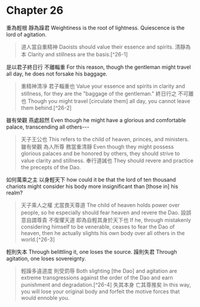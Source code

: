 # Chapter 26

重為輕根
靜為躁君
Weightiness is the root of lightness.
Quiescence is the lord of agitation.

> 道人當自重精神
Daoists should value their essence and spirits.
清靜為本
Clarity and stillness are the basis.[^26-1]

是以君子終日行
不離輜重
For this reason, though the gentleman might travel all day,
he does not forsake his baggage.

> 重精神清凈
君子輜重也
Value your essence and spirits in clarity and stillness,
for they are the "baggage of the gentleman."
終日行之
不可離也
Though you might travel [circulate them] all day,
you cannot leave them behind.[^26-2]

雖有榮觀
燕處超然
Even though he might have a glorious and comfortable palace,
transcending all others---

> 天子王公也
This refers to the child of heaven, princes, and ministers.
雖有榮觀
為人所尊
務當重清靜
Even though they might possess glorious palaces
and be honored by others,
they should strive to value clarity and stillness.
奉行道誡也
They should revere and practice the precepts of the Dao.

如何萬乘之主
以身輕天下
how could it be that the lord of ten thousand chariots
might consider his body more insignificant than [those in] his realm?

> 天子乘人之權
尤當畏天尊道
The child of heaven holds power over people,
so he especially should fear heaven and revere the Dao.
設誤意自謂尊貴
不復懼天道
即為自輕其身於天下也
If he, through mistakenly considering himself to be venerable, ceases to fear the Dao of heaven,
then he actually slights his own body over all others in the world.[^26-3]

輕則失本
Through belittling it, one loses the source.
躁則失君
Through agitation, one loses sovereignty.

> 輕躁多違道度
則受罰辱
Both slighting [the Dao] and agitation are extreme transgressions against the order of the Dao
and earn punishment and degradation.[^26-4]
失其本身
亡其尊推矣
In this way, you will lose your original body
and forfeit the motive forces that would ennoble you.
